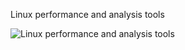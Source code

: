 Linux performance and analysis tools

![Linux performance and analysis tools](images/linux-performance-and-analysis-tools.png)